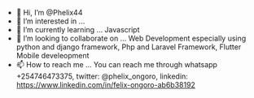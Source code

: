 - 👋 Hi, I’m @Phelix44
- 👀 I’m interested in ... 
- 🌱 I’m currently learning ... Javascript
- 💞️ I’m looking to collaborate on ... Web Development especially using python and django framework, Php and Laravel Framework, Flutter Mobile develeopment
- 📫 How to reach me ... You can reach me through whatsapp +254746473375, twitter: @phelix_ongoro, linkedin: https://www.linkedin.com/in/felix-ongoro-ab6b38192

<!---
Phelix44/Phelix44 is a ✨ special ✨ repository because its `README.md` (this file) appears on your GitHub profile.
You can click the Preview link to take a look at your changes.
--->
